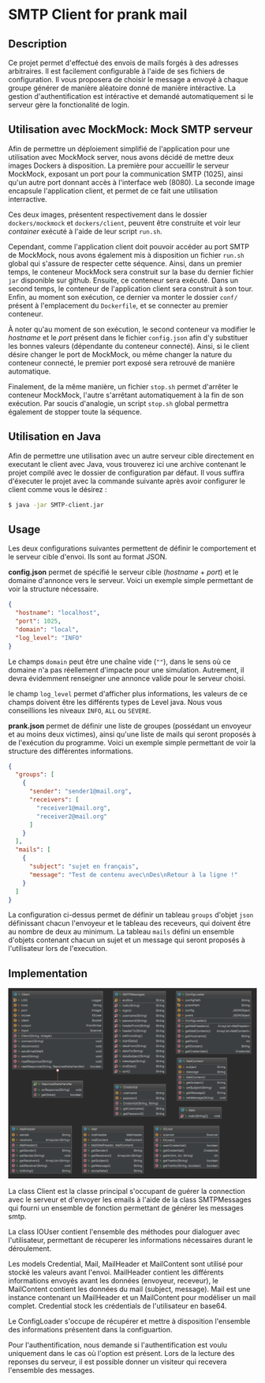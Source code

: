 # SMTP Client for prank mail

## Description

Ce projet permet d'effectué des envois de mails forgés à des adresses arbitraires.
Il est facilement configurable à l'aide de ses fichiers de configuration.
Il vous proposera de choisir le message a envoyé à chaque groupe générer de manière aléatoire donné de manière intéractive.
La gestion d'authentification est intéractive et demandé automatiquement si le serveur gère la fonctionalité de login.

## Utilisation avec MockMock: Mock SMTP serveur

Afin de permettre un déploiement simplifié de l'application pour une utilisation avec MockMock server,
nous avons décidé de mettre deux images Dockers à disposition. 
La première pour accueillir le serveur MockMock, exposant un port pour la communication SMTP (1025),
ainsi qu'un autre port donnant accès à l'interface web (8080).
La seconde image encapsule l'application client, et permet de ce fait une utilisation interractive.

Ces deux images, présentent respectivement dans le dossier `dockers/mockmock` et `dockers/client`,
peuvent être construite et voir leur *container* exécuté à l'aide de leur script `run.sh`.

Cependant, comme l'application client doit pouvoir accéder au port SMTP de MockMock,
nous avons également mis à disposition un fichier `run.sh` global qui s'assure de respecter cette séquence.
Ainsi, dans un premier temps, le conteneur MockMock sera construit sur la base du dernier fichier `jar` disponible sur github.
Ensuite, ce conteneur sera exécuté. Dans un second temps, le conteneur de l'application client sera construit à son tour.
Enfin, au moment son exécution, ce dernier va monter le dossier `conf/` présent à l'emplacement du `Dockerfile`,
et se connecter au premier conteneur. 

À noter qu'au moment de son exécution, le second conteneur va modifier le *hostname* et le *port* présent 
dans le fichier `config.json` afin d'y substituer les bonnes valeurs (dépendante du conteneur connecté).
Ainsi, si le client désire changer le port de MockMock, ou même changer la nature du conteneur connecté,
le premier port exposé sera retrouvé de manière automatique.

Finalement, de la même manière, un fichier `stop.sh` permet d'arrêter le conteneur MockMock, l'autre s'arrêtant
automatiquement à la fin de son exécution. Par soucis d'analogie, un script `stop.sh` global permettra également
de stopper toute la séquence.

## Utilisation en Java

Afin de permettre une utilisation avec un autre serveur cible directement en executant le client avec Java, vous trouverez ici une archive contenant le projet compilé avec le dossier de configuration par défaut.
Il vous suffira d'éxecuter le projet avec la commande suivante après avoir configurer le client comme vous le désirez :

```bash
$ java -jar SMTP-client.jar
```

## Usage

Les deux configurations suivantes permettent de définir le comportement et le serveur cible d'envoi. Ils sont au format JSON.

**config.json** permet de spécifié le serveur cible (*hostname* + *port*) et le domaine d'annonce vers le serveur.
Voici un exemple simple permettant de voir la structure nécessaire.

```json
{
  "hostname": "localhost",
  "port": 1025,
  "domain": "local",
  "log_level": "INFO"
}
```

Le champs `domain` peut être une chaîne vide (`""`), dans le sens où ce domaine n'a pas réellement d'impacte pour une simulation.
Autrement, il devra évidemment renseigner une annonce valide pour le serveur choisi.

le champ `log_level` permet d'afficher plus informations, les valeurs de ce champs doivent être les différents types de Level java.
Nous vous conseillions les niveaux `INFO`, `ALL` ou `SEVERE`.

**prank.json** permet de définir une liste de groupes (possédant un envoyeur et au moins deux victimes), 
ainsi qu'une liste de mails qui seront proposés à de l'exécution du programme.
Voici un exemple simple permettant de voir la structure des différentes informations.
```json
{
  "groups": [
    {
      "sender": "sender1@mail.org",
      "receivers": [
        "receiver1@mail.org",
        "receiver2@mail.org"
      ]
    }
  ],
  "mails": [
    {
      "subject": "sujet en français",
      "message": "Test de contenu avec\nDes\nRetour à la ligne !"
    }
  ]
}
```

La configuration ci-dessus permet de définir un tableau `groups` d'objet `json` définissant chacun l'envoyeur et le tableau des receveurs, 
qui doivent être au nombre de deux au minimum.
La tableau `mails` défini un ensemble d'objets contenant chacun un sujet et un message qui seront proposés à l'utilisateur lors de l'execution.


## Implementation

![uml](./imgs/uml.png)

La class Client est la classe principal s'occupant de guérer la connection avec le serveur et d'envoyer les emails à l'aide de la class SMTPMessages qui fourni un ensemble de fonction permettant de générer les messages smtp.

La class IOUser contient l'ensemble des méthodes pour dialoguer avec l'utilisateur, permettant de récuperer les informations nécessaires durant le déroulement.

Les models Credential, Mail, MailHeader et MailContent sont utilisé pour stocké les valeurs avant l'envoi.
MailHeader contient les différents informations envoyés avant les données (envoyeur, receveur), le MailContent contient les données du mail (subject, message).
Mail est une instance contenant un MailHeader et un MailContent pour modéliser un mail complet.
Credential stock les crédentials de l'utilisateur en base64.

Le ConfigLoader s'occupe de récupérer et mettre à disposition l'ensemble des informations présentent dans la configuartion.

Pour l'authentification, nous demande si l'authentification est voulu uniquement dans le cas où l'option est présent.
Lors de la lecture des reponses du serveur, il est possible donner un visiteur qui recevera l'ensemble des messages.



